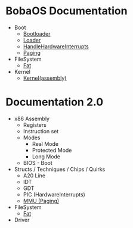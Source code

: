 # BobaOS Documentation
- Boot
    - [Bootloader](boot/Boot.md)
    - [Loader](boot/Loader.md)
    - [HandleHardwareInterrupts](boot/HardwareInterrupts.md)
    - [Paging](paging.md)
- FileSystem
    - [Fat](fs/Fat.md)
- Kernel
    - [Kernel(assembly)](kernel/kernel.asm.md)
# Documentation 2.0
- x86 Assembly
    - Registers
    - Instruction set
    - Modes
        - Real Mode
        - Protected Mode
        - Long Mode
    - BIOS - Boot
- Structs / Techniques / Chips / Quirks
    - A20 Line
    - IDT
    - GDT
    - PIC (HardwareInterrupts)
    - [MMU (Paging)](paging.md)
- FileSystem
    - [Fat](fs/Fat.md)
- Driver